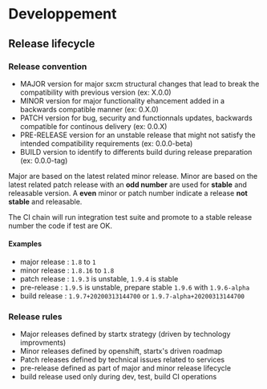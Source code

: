 # Developpement

## Release lifecycle

### Release convention

- MAJOR version for major sxcm structural changes that lead to break the compatibility with previous version (ex: X.0.0)
- MINOR version for major functionality ehancement added in a backwards compatible manner (ex: 0.X.0)
- PATCH version for bug, security and functionnals updates, backwards compatible for continous delivery (ex: 0.0.X)
- PRE-RELEASE version for an unstable release that might not satisfy the intended compatibility requirements (ex: 0.0.0-beta)
- BUILD version to identify to differents build during release preparation (ex: 0.0.0-tag)

Major are based on the latest related minor release.
Minor are based on the latest related patch release with an **odd number** are used for **stable** and releasable version.
A **even** minor or patch number indicate a release **not stable** and releasable.

The CI chain will run integration test suite and promote to a stable release number the code if
test are OK.

#### Examples

- major release : `1.8` to `1`
- minor release : `1.8.16` to `1.8`
- patch release : `1.9.3` is unstable, `1.9.4` is stable
- pre-release : `1.9.5` is unstable, prepare stable `1.9.6` with `1.9.6-alpha`
- build release : `1.9.7+20200313144700` or `1.9.7-alpha+20200313144700`

### Release rules

- Major releases defined by startx strategy (driven by technology improvments)
- Minor releases defined by openshift, startx's driven roadmap
- Patch releases defined by technical issues related to services
- pre-release defined as part of major and minor release lifecycle
- build release used only during dev, test, build CI operations
